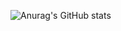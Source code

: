![Anurag's GitHub stats](https://github-readme-stats.vercel.app/api?username=suifeng333&show_icons=true&theme=radical)
